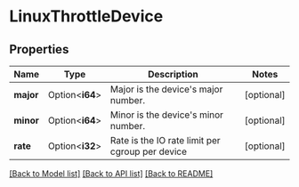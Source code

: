 # LinuxThrottleDevice

## Properties

Name | Type | Description | Notes
------------ | ------------- | ------------- | -------------
**major** | Option<**i64**> | Major is the device's major number. | [optional]
**minor** | Option<**i64**> | Minor is the device's minor number. | [optional]
**rate** | Option<**i32**> | Rate is the IO rate limit per cgroup per device | [optional]

[[Back to Model list]](../README.md#documentation-for-models) [[Back to API list]](../README.md#documentation-for-api-endpoints) [[Back to README]](../README.md)


